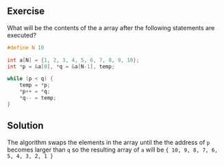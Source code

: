 ## Exercise
What will be the contents of the a array after the following statements are executed?

```c
#define N 10

int a[N] = {1, 2, 3, 4, 5, 6, 7, 8, 9, 10}; 
int *p = &a[0], *q = &a[N-1], temp;

while (p < q) { 
    temp = *p;
    *p++ = *q;
    *q-- = temp;
}
```

## Solution
The algorithm swaps the elements in the array until the the address of `p` becomes larger than `q` so the resulting array of `a` will be `{ 10, 9, 8, 7, 6, 5, 4, 3, 2, 1 }`
